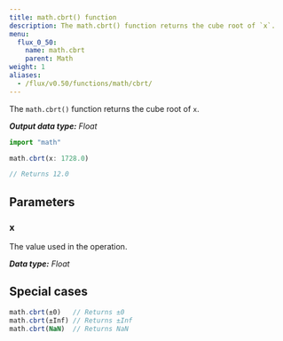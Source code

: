 ```yaml
---
title: math.cbrt() function
description: The math.cbrt() function returns the cube root of `x`.
menu:
  flux_0_50:
    name: math.cbrt
    parent: Math
weight: 1
aliases:
  - /flux/v0.50/functions/math/cbrt/
---
```


The `math.cbrt()` function returns the cube root of `x`.

_**Output data type:** Float_

```js
import "math"

math.cbrt(x: 1728.0)

// Returns 12.0
```

## Parameters

### x
The value used in the operation.

_**Data type:** Float_

## Special cases
```js
math.cbrt(±0)   // Returns ±0
math.cbrt(±Inf) // Returns ±Inf
math.cbrt(NaN)  // Returns NaN
```
